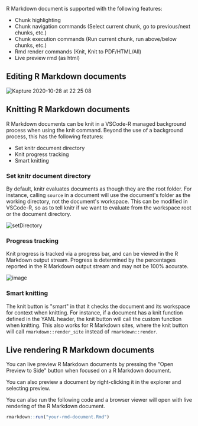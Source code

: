 R Markdown document is supported with the following features:

* Chunk highlighting
* Chunk navigation commands (Select current chunk, go to previous/next chunks, etc.)
* Chunk execution commands (Run current chunk, run above/below chunks, etc.)
* Rmd render commands (Knit, Knit to PDF/HTML/All)
* Live preview rmd (as html)

## Editing R Markdown documents

![Kapture 2020-10-28 at 22 25 08](https://user-images.githubusercontent.com/4662568/97449414-99a7b780-196c-11eb-9d2e-2c8eb5804d54.gif)

## Knitting R Markdown documents

R Markdown documents can be knit in a VSCode-R managed background process when using the knit command. Beyond the use of a background process, this has the following features:

* Set knitr document directory
* Knit progress tracking
* Smart knitting

### Set knitr document directory

By default, knitr evaluates documents as though they are the root folder. For instance, calling `source` in a document will use the document's folder as the working directory, not the document's workspace. This can be modified in VSCode-R, so as to tell knitr if we want to evaluate from the workspace root or the document directory.

![setDirectory](https://user-images.githubusercontent.com/60372411/132448957-ce47a04d-60e6-4a94-a914-fd9422927a35.png)

### Progress tracking

Knit progress is tracked via a progress bar, and can be viewed in the R Markdown output stream. Progress is determined by the percentages reported in the R Markdown output stream and may not be 100% accurate.

![image](https://user-images.githubusercontent.com/60372411/132447538-26ef1046-b530-449b-ac61-25d354ae4afb.png)

### Smart knitting

The knit button is "smart" in that it checks the document and its workspace for context when knitting. For instance, if a document has a knit function defined in the YAML header, the knit button will call the custom function when knitting. This also works for R Markdown sites, where the knit button will call `rmarkdown::render_site` instead of `rmarkdown::render`. 

## Live rendering R Markdown documents

You can live preview R Markdown documents by pressing the "Open Preview to Side" button when focused on a R Markdown document. 

You can also preview a document by right-clicking it in the explorer and selecting preview.

You can also run the following code and a browser viewer will open with live rendering of the R Markdown document.

```r
rmarkdown::run("your-rmd-document.Rmd")
```
